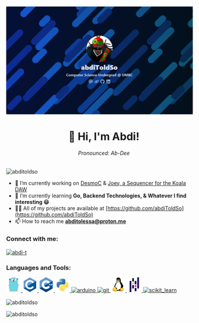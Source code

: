 <a href="https://abditoldso.github.io/"><img src="assets/portfolioCard.png" /></a>
<div id="user-content-toc" align="center">
<ul>
  <summary><h1>👋 Hi, I'm Abdi!</h1></summary>
  <summary><h6>Pronounced: Ab-Dee</h6></summary>
</div>
</ul>
<p align="left"> <img src="https://komarev.com/ghpvc/?username=abditoldso&label=Profile%20views&color=0e75b6&style=flat" alt="abditoldso" /> </p>
</div>

- 🔭 I’m currently working on [DesmoC](https://github.com/abdiToldSo/DesmoC) & [Joey, a Sequencer for the Koala DAW](https://github.com/abdiToldSo/Joey-Koala-Sequencer-)
- 🌱 I’m currently learning **Go, Backend Technologies, & Whatever I find interesting 😃**
- 👨‍💻 All of my projects are available at [https://github.com/abdiToldSo](https://github.com/abdiToldSo)
- 📫 How to reach me **abditolessa@proton.me**

<h3 align="left">Connect with me:</h3>
<p align="left">
<a href="https://linkedin.com/in/abdi-t" target="blank"><img align="center" src="https://raw.githubusercontent.com/rahuldkjain/github-profile-readme-generator/master/src/images/icons/Social/linked-in-alt.svg" alt="abdi-t" height="30" width="40" /></a>
</p>

<h3 align="left">Languages and Tools:</h3>
<p align="left"> <a href="https://golang.org" target="_blank" rel="noreferrer"> <img src="https://raw.githubusercontent.com/devicons/devicon/master/icons/go/go-original.svg" alt="go" width="40" height="40"/> </a>  <a href="https://www.cprogramming.com/" target="_blank" rel="noreferrer"> <img src="https://raw.githubusercontent.com/devicons/devicon/master/icons/c/c-original.svg" alt="c" width="40" height="40"/> </a> <a href="https://www.w3schools.com/cpp/" target="_blank" rel="noreferrer"> <img src="https://raw.githubusercontent.com/devicons/devicon/master/icons/cplusplus/cplusplus-original.svg" alt="cplusplus" width="40" height="40"/> </a> <a href="https://www.python.org" target="_blank" rel="noreferrer"> <img src="https://raw.githubusercontent.com/devicons/devicon/master/icons/python/python-original.svg" alt="python" width="40" height="40"/> </a> <a href="https://www.arduino.cc/" target="_blank" rel="noreferrer"> <img src="https://cdn.worldvectorlogo.com/logos/arduino-1.svg" alt="arduino" width="40" height="40"/> </a> <a href="https://git-scm.com/" target="_blank" rel="noreferrer"> <img src="https://www.vectorlogo.zone/logos/git-scm/git-scm-icon.svg" alt="git" width="40" height="40"/> </a> <a href="https://www.linux.org/" target="_blank" rel="noreferrer"> <img src="https://raw.githubusercontent.com/devicons/devicon/master/icons/linux/linux-original.svg" alt="linux" width="40" height="40"/> </a> <a href="https://pandas.pydata.org/" target="_blank" rel="noreferrer"> <img src="https://raw.githubusercontent.com/devicons/devicon/2ae2a900d2f041da66e950e4d48052658d850630/icons/pandas/pandas-original.svg" alt="pandas" width="40" height="40"/> </a> <a href="https://scikit-learn.org/" target="_blank" rel="noreferrer"> <img src="https://upload.wikimedia.org/wikipedia/commons/0/05/Scikit_learn_logo_small.svg" alt="scikit_learn" width="40" height="40"/> </a> </p>

<p><img align="center" src="https://github-readme-stats.vercel.app/api/top-langs?username=abditoldso&show_icons=true&locale=en&layout=compact" alt="abditoldso" /></p>

<p><img align="center" src="https://github-readme-streak-stats.herokuapp.com/?user=abditoldso&" alt="abditoldso" /></p>
